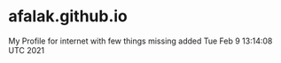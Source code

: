 # afalak.github.io
My Profile for internet
with few things missing
added
Tue Feb  9 13:14:08 UTC 2021
